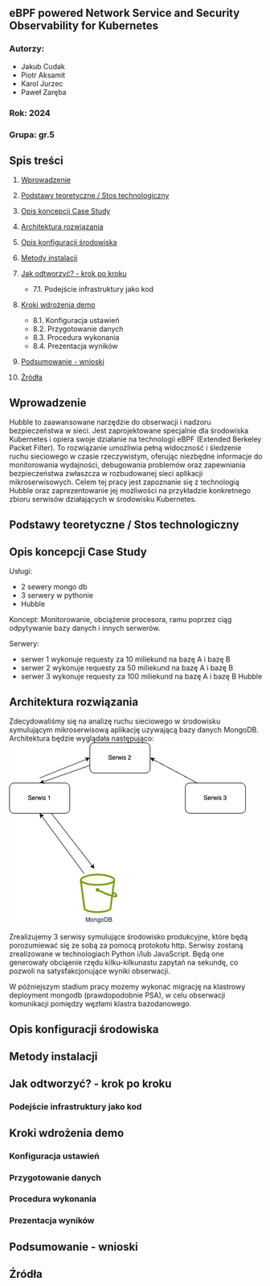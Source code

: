 

## eBPF powered Network Service and Security Observability for Kubernetes

### Autorzy:

- Jakub Cudak
- Piotr Aksamit
- Karol Jurzec
- Paweł Zaręba

### Rok: 2024
### Grupa: gr.5

## Spis treści

1. [Wprowadzenie](#wprowadzenie)
2. [Podstawy teoretyczne / Stos technologiczny](#podstawy-teoretyczne--stos-technologiczny)
3. [Opis koncepcji Case Study](#opis-koncepcji-case-study)




4. [Architektura rozwiązania](#architektura-rozwiązania)
5. [Opis konfiguracji środowiska](#opis-konfiguracji-środowiska)
6. [Metody instalacji](#metody-instalacji)
7. [Jak odtworzyć? - krok po kroku](#jak-odtworzyć---krok-po-kroku)
    - 7.1. Podejście infrastruktury jako kod
8. [Kroki wdrożenia demo](#kroki-wdrożenia-demo)
    - 8.1. Konfiguracja ustawień
    - 8.2. Przygotowanie danych
    - 8.3. Procedura wykonania
    - 8.4. Prezentacja wyników
9. [Podsumowanie - wnioski](#podsumowanie---wnioski)
10. [Źródła](#źródła)

## Wprowadzenie

Hubble to zaawansowane narzędzie do obserwacji i nadzoru bezpieczeństwa w sieci. Jest zaprojektowane specjalnie dla
środowiska Kubernetes i opiera swoje działanie na technologii eBPF (Extended Berkeley Packet Filter). To rozwiązanie
umożliwia pełną widoczność i śledzenie ruchu sieciowego w czasie rzeczywistym, oferując niezbędne informacje do
monitorowania wydajności, debugowania problemów oraz zapewniania bezpieczeństwa zwłaszcza w rozbudowanej sieci aplikacji
mikroserwisowych. Celem tej pracy jest zapoznanie się z technologią Hubble oraz zaprezentowanie jej możliwości na
przykładzie konkretnego zbioru serwisów działających w środowisku Kubernetes.

## Podstawy teoretyczne / Stos technologiczny

## Opis koncepcji Case Study

Usługi:
- 2 sewery mongo db
- 3 serwery w pythonie 
- Hubble 

Koncept:
Monitorowanie, obciążenie procesora, ramu poprzez ciąg odpytywanie bazy danych i innych serwerów. 

Serwery:
- serwer 1 wykonuje requesty za 10 miliekund na bazę A i bazę B 
- serwer 2 wykonuje requesty za 50 miliekund na bazę A i bazę B 
- serwer 3 wykonuje requesty za 100 miliekund na bazę A i bazę B Hubble

## Architektura rozwiązania

Zdecydowaliśmy się na analizę ruchu sieciowego w środowisku symulującym mikroserwisową aplikację uzywającą bazy danych MongoDB.
Architektura będzie wyglądała następująco:
![architecture](img/arch_overview.png)

Zrealizujemy 3 serwisy symulujące środowisko produkcyjne, które będą porozumiewać się ze sobą za pomocą protokołu http.
Serwisy zostaną zrealizowane w technologiach Python i/lub JavaScript.
Będą one generowały obciąenie rzędu kilku-kilkunastu zapytań na sekundę,
co pozwoli na satysfakcjonujące wyniki obserwacji.

W późniejszym stadium pracy mozemy wykonać migrację na klastrowy deployment mongodb (prawdopodobnie PSA),
w celu obserwacji komunikacji pomiędzy węzłami klastra bazodanowego.

## Opis konfiguracji środowiska

## Metody instalacji

## Jak odtworzyć? - krok po kroku

### Podejście infrastruktury jako kod

## Kroki wdrożenia demo

### Konfiguracja ustawień

### Przygotowanie danych

### Procedura wykonania

### Prezentacja wyników

## Podsumowanie - wnioski

## Źródła

